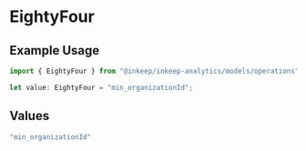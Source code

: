 # EightyFour

## Example Usage

```typescript
import { EightyFour } from "@inkeep/inkeep-analytics/models/operations";

let value: EightyFour = "min_organizationId";
```

## Values

```typescript
"min_organizationId"
```